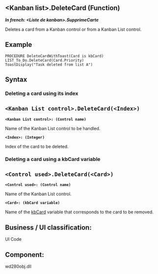 


## &lt;Kanban list&gt;.DeleteCard (Function)

***In french: &lt;Liste de kanban&gt;.SupprimeCarte***



<a name="XUse"></a>
<a name="Use"></a>
<a name="description"></a>
Deletes a card from a Kanban control or from a Kanban List control.
<a name="Example1"></a>
<a name="sample_code"></a>

## Example


```wl
PROCEDURE DeleteCardWithToast(Card is kbCard)
LIST_To_Do.DeleteCard(Card.Priority)
ToastDisplay("Task deleted from list A")
```

<a name="XSYNTAX"></a>

## Syntax
<a name="SYNTAX1"></a>

### Deleting a card using its index

`<Kanban List control>.DeleteCard(<Index>)`
---

**`<Kanban List control>: (Control name)`**

Name of the Kanban List control to be handled.

**`<Index>: (Integer)`**

Index of the card to be deleted.


<a name="SYNTAX2"></a>

### Deleting a card using a kbCard variable

`<Control used>.DeleteCard(<Card>)`
---

**`<Control used>: (Control name)`**

Name of the Kanban List control. 

**`<Card>: (kbCard variable)`**

Name of the [kbCard](../WDLang1/1410089167.md) variable that corresponds to the card to be removed.



<a name="XComponent"></a>

## Business / UI classification:
UI Code
## Component:
wd280obj.dll
